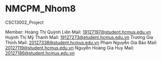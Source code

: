 # NMCPM_Nhom8
 CSC13002_Project

Member:
Hoàng Thị Quỳnh Liên Mail: 19127197@student.hcmus.edu.vn
Huỳnh Thị Mỹ Thanh Mail: 19127273@student.hcmus.edu.vn
Trương Gia Thịnh Mail: 20127338@student.hcmus.edu.vn
Phạm Nguyễn Gia Bảo Mail: 20127119@student.hcmus.edu.vn
Nguyễn Hoàng Gia Huy Mail: 20127186@student.hcmus.edu.vn